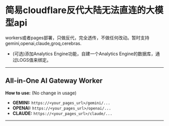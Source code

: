 # 简易cloudflare反代大陆无法直连的大模型api
  workers或者pages部署，只做反代，完全透传，不做任何改动。暂时支持gemini,openai,claude,groq,cerebras.
  - (可选)添加Analytics Engine功能，自建一个Analytics Engine的数据库，通过LOGS值来绑定。

---
All-in-One AI Gateway Worker
---
**How to use:** (No change in usage)
- **GEMINI:**   `https://<your_pages_url>/gemini/...`
- **OPENAI:**   `https://<your_pages_url>/openai/...`
- **CLAUDE:**   `https://<your_pages_url>/claude/...`
---



